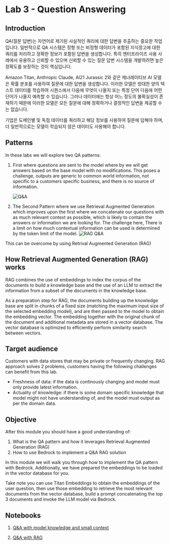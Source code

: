 # Lab 3 - Question Answering

## Introduction

QA(질문 답변)는 자연어로 제기된 사실적인 쿼리에 대한 답변을 추출하는 중요한 작업입니다. 일반적으로 QA 시스템은 정형 또는 비정형 데이터가 포함된 지식창고에 대한 쿼리를 처리하고 정확한 정보가 포함된 답변을 생성합니다. 특히 엔터프라이즈 사용 사례에서 유용하고 신뢰할 수 있으며 신뢰할 수 있는 질문 답변 시스템을 개발하려면 높은 정확도를 보장하는 것이 핵심입니다.

Amazon Titan, Anthropic Claude, AI21 Jurassic 2와 같은 제너레이티브 AI 모델은 확률 분포를 사용하여 질문에 대한 답변을 생성합니다. 이러한 모델은 방대한 양의 텍스트 데이터를 학습하여 시퀀스에서 다음에 무엇이 나올지 또는 특정 단어 다음에 어떤 단어가 나올지 예측할 수 있습니다. 그러나 데이터에는 항상 어느 정도의 불확실성이 존재하기 때문에 이러한 모델은 모든 질문에 대해 정확하거나 결정적인 답변을 제공할 수는 없습니다.

기업은 도메인별 및 독점 데이터를 쿼리하고 해당 정보를 사용하여 질문에 답해야 하며, 더 일반적으로는 모델이 학습되지 않은 데이터도 사용해야 합니다.

## Patterns

In these labs we will explore two QA patterns:

1. First where questions are sent to the model where by we will get answers based on the base model with no modifications.
This poses a challenge,
outputs are generic to common world information, not specific to a customers specific business, and there is no source of information.

    ![Q&A](./images/51-simple-rag.png)

2. The Second Pattern where we use Retrieval Augmented Generation which improves upon the first where we concatenate our questions with as much relevant context as possible, which is likely to contain the answers or information we are looking for.
The challenge here, There is a limit on how much contextual information can be used is determined by the token limit of the model.
    ![RAG Q&A](./images/52-rag-with-external-data.png)

This can be overcome by using Retrival Augmented Generation (RAG) 

## How Retrieval Augmented Generation (RAG) works

RAG combines the use of embeddings to index the corpus of the documents to build a knowledge base and the use of an LLM to extract the information from a subset of the documents in the knowledge base. 


As a preparation step for RAG, the documents building up the knowledge base are split in chunks of a fixed size (matching the maximum input size of the selected embedding model), and are then passed to the model to obtain the embedding vector. The embedding together with the original chunk of the document and additional metadata are stored in a vector database. The vector database is optimized to efficiently perform similarity search between vectors.

## Target audience
Customers with data stores that may be private or frequently changing. RAG approach solves 2 problems, customers having the following challenges can benefit from this lab.
- Freshness of data: if the data is continously changing and model must only provide latest information.
- Actuality of knowledge: if there is some domain specific knowledge that model might not have understanding of, and the model must output as per the domain data.

## Objective

After this module you should have a good understanding of:

1. What is the QA pattern and how it leverages Retrieval Augmented Generation (RAG)
2. How to use Bedrock to implement a Q&A RAG solution


In this module we will walk you through how to implement the QA pattern with Bedrock. 
Additionally, we have prepared the embeddings to be loaded in the vector database for you. 

Take note you can use Titan Embeddings to obtain the embeddings of the user question, then use those embedding to retrieve the most relevant documents from the vector database, build a prompt concatenating the top 3 documents and invoke the LLM model via Bedrock.

## Notebooks

1. [Q&A with model knowledge and small context](./00_qa_w_bedrock_titan.ipynb)

2. [Q&A with RAG](./01_qa_w_rag_claude.ipynb)